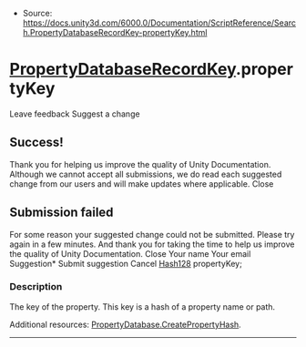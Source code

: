 * Source: https://docs.unity3d.com/6000.0/Documentation/ScriptReference/Search.PropertyDatabaseRecordKey-propertyKey.html

#  [PropertyDatabaseRecordKey](https://docs.unity3d.com/6000.0/Documentation/ScriptReference/Search.PropertyDatabaseRecordKey.html).propertyKey
Leave feedback
Suggest a change
## Success!
Thank you for helping us improve the quality of Unity Documentation. Although we cannot accept all submissions, we do read each suggested change from our users and will make updates where applicable.
Close
## Submission failed
For some reason your suggested change could not be submitted. Please <a>try again</a> in a few minutes. And thank you for taking the time to help us improve the quality of Unity Documentation.
Close
Your name Your email Suggestion* Submit suggestion
Cancel
[Hash128](https://docs.unity3d.com/6000.0/Documentation/ScriptReference/Hash128.html) propertyKey; 
### Description
The key of the property.
This key is a hash of a property name or path.  
  
Additional resources: [PropertyDatabase.CreatePropertyHash](https://docs.unity3d.com/6000.0/Documentation/ScriptReference/Search.PropertyDatabase.CreatePropertyHash.html).
* * *
